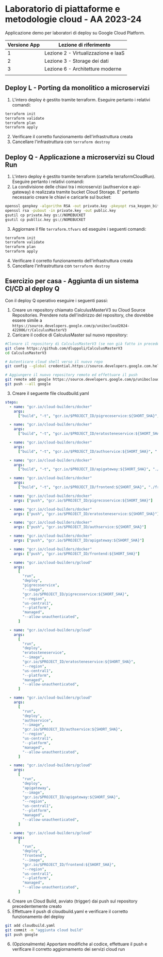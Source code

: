 # Laboratorio di piattaforme e metodologie cloud - AA 2023-24
Applicazione demo per laboratori di deploy su Google Cloud Platform.

|Versione App|Lezione di riferimento|
|-|-|
|1|Lezione 2 - Virtualizzazione e IaaS|
|2|Lezione 3 - Storage dei dati|
|3|Lezione 6 - Architetture moderne|
|||

## Deploy L - Porting da monolitico a microservizi
1. L'intero deploy è gestito tramite terraform. Eseguire pertanto i relativi comandi:
```sh
terraform init
terraform validate
terraform plan
terraform apply
```
2. Verificare il corretto funzionamento dell'infrastruttura creata
3. Cancellare l'infrastruttura con `terraform destroy`

## Deploy Q - Applicazione a microservizi su Cloud Run
1. L'intero deploy è gestito tramite terraform (cartella terraformCloudRun). Eseguire pertanto i relativi comandi:
2. La condivisione delle chiavi tra i microservizi (authservice e api-gateway) è realizzata tramite bucket Cloud Storage. E' pertanto necessario creare le chiavi e caricarle sul bucket:
```sh
openssl genpkey -algorithm RSA -out private.key -pkeyopt rsa_keygen_bits:2048
openssl rsa -pubout -in private.key -out public.key
gsutil cp private.key gs://NOMEBUCKET
gsutil cp publlic.key gs://NOMEBUCKET
```
3. Aggiornare il file `terraform.tfvars` ed eseguire i seguenti comandi:
```sh
terraform init
terraform validate
terraform plan
terraform apply
```
4. Verificare il corretto funzionamento dell'infrastruttura creata
5. Cancellare l'infrastruttura con `terraform destroy`

## Esercizio per casa - Aggiunta di un sistema CI/CD al deploy Q
Con il deploy Q operativo eseguire i seguenti passi:
1. Creare un repository chiamato CalculusMasterV3 su Cloud Source Repositories. Prendere nota dell'indirizzo del repository, che dovrebbe essere simile a `https://source.developers.google.com/p/unibocloud2024-422006/r/CalculusMasterV3`
2. Caricare il codice di CalculusMaster sul nuovo repository:
```sh
#Clonare il repository di CalculusMasterV3 (se non già fatto in precedenza). Utilizzare CloudShell per comodità nelle autorizzazioni
git clone https://github.com/dluppoli/CalculusMasterV3
cd CalculusMasterV3

# Autenticare cloud shell verso il nuovo repo
git config --global credential.https://source.developers.google.com.helper gcloud.sh

# Aggiungere il nuovo repository remoto ed effettuare il push
git remote add google https://source.developers.google.com/p/unibocloud2024-422006/r/CalculusMasterV3
git push --all google
```
3. Creare il seguente file cloudbuild.yaml
```yaml
steps:
  - name: "gcr.io/cloud-builders/docker"
    args:
      ["build", "-t", "gcr.io/$PROJECT_ID/pigrecoservice:${SHORT_SHA}", "./pigrecoService"]

  - name: "gcr.io/cloud-builders/docker"
    args:
      ["build", "-t", "gcr.io/$PROJECT_ID/eratosteneservice:${SHORT_SHA}", "./eratosteneService"]

  - name: "gcr.io/cloud-builders/docker"
    args:
      ["build", "-t", "gcr.io/$PROJECT_ID/authservice:${SHORT_SHA}", "./authService"]

  - name: "gcr.io/cloud-builders/docker"
    args:
      ["build", "-t", "gcr.io/$PROJECT_ID/apigateway:${SHORT_SHA}", "./api-gateway"]

  - name: "gcr.io/cloud-builders/docker"
    args:
      ["build", "-t", "gcr.io/$PROJECT_ID/frontend:${SHORT_SHA}", "./frontend"]

  - name: "gcr.io/cloud-builders/docker"
    args: ["push", "gcr.io/$PROJECT_ID/pigrecoservice:${SHORT_SHA}"]

  - name: "gcr.io/cloud-builders/docker"
    args: ["push", "gcr.io/$PROJECT_ID/eratosteneservice:${SHORT_SHA}"]

  - name: "gcr.io/cloud-builders/docker"
    args: ["push", "gcr.io/$PROJECT_ID/authservice:${SHORT_SHA}"]

  - name: "gcr.io/cloud-builders/docker"
    args: ["push", "gcr.io/$PROJECT_ID/apigateway:${SHORT_SHA}"]

  - name: "gcr.io/cloud-builders/docker"
    args: ["push", "gcr.io/$PROJECT_ID/frontend:${SHORT_SHA}"]

  - name: "gcr.io/cloud-builders/gcloud"
    args:
      [
        "run",
        "deploy",
        "pigrecoservice",
        "--image",
        "gcr.io/$PROJECT_ID/pigrecoservice:${SHORT_SHA}",
        "--region",
        "us-central1",
        "--platform",
        "managed",
        "--allow-unauthenticated",
      ]

  - name: "gcr.io/cloud-builders/gcloud"
    args:
      [
        "run",
        "deploy",
        "eratosteneservice",
        "--image",
        "gcr.io/$PROJECT_ID/eratosteneservice:${SHORT_SHA}",
        "--region",
        "us-central1",
        "--platform",
        "managed",
        "--allow-unauthenticated",
      ]

  - name: "gcr.io/cloud-builders/gcloud"
    args:
      [
        "run",
        "deploy",
        "authservice",
        "--image",
        "gcr.io/$PROJECT_ID/authservice:${SHORT_SHA}",
        "--region",
        "us-central1",
        "--platform",
        "managed",
        "--allow-unauthenticated",
      ]

  - name: "gcr.io/cloud-builders/gcloud"
    args:
      [
        "run",
        "deploy",
        "apigateway",
        "--image",
        "gcr.io/$PROJECT_ID/apigateway:${SHORT_SHA}",
        "--region",
        "us-central1",
        "--platform",
        "managed",
        "--allow-unauthenticated",
      ]

  - name: "gcr.io/cloud-builders/gcloud"
    args:
      [
        "run",
        "deploy",
        "frontend",
        "--image",
        "gcr.io/$PROJECT_ID/frontend:${SHORT_SHA}",
        "--region",
        "us-central1",
        "--platform",
        "managed",
        "--allow-unauthenticated",
      ]
```
4. Creare un Cloud Build, avviato (trigger) dai push sul repository precedentemente creato
5. Effettuare il push di cloudbuild.yaml e verificare il corretto funzionamento del deploy
```sh
git add cloudbuild.yaml
git commit -m "aggiunta cloud build"
git push google
```
6. (Opzionalmente) Apportare modifiche al codice, effettuare il push e verificare il corretto aggiornamento dei servizi cloud run
